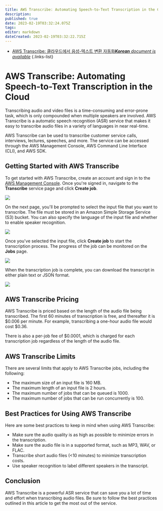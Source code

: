 ```yaml
---
title: AWS Transcribe: Automating Speech-to-Text Transcription in the Cloud
description: 
published: true
date: 2023-02-19T03:32:24.075Z
tags: 
editor: markdown
dateCreated: 2023-02-19T03:32:22.715Z
---
```


- [AWS Transcribe: 클라우드에서 음성-텍스트 변환 자동화***Korean** document is available*](/ko/Knowledge-base/Cloud/aws-transcribe-automating-speech-to-text-transcription-in-the-cloud)
{.links-list}


# AWS Transcribe: Automating Speech-to-Text Transcription in the Cloud

Transcribing audio and video files is a time-consuming and error-prone task, which is only compounded when multiple speakers are involved. AWS Transcribe is a automatic speech recognition (ASR) service that makes it easy to transcribe audio files in a variety of languages in near real-time.

AWS Transcribe can be used to transcribe customer service calls, interviews, lectures, speeches, and more. The service can be accessed through the AWS Management Console, AWS Command Line Interface (CLI), and AWS SDK.

## Getting Started with AWS Transcribe

To get started with AWS Transcribe, create an account and sign in to the [AWS Management Console](https://console.aws.amazon.com/). Once you're signed in, navigate to the **Transcribe** service page and click **Create job**.

![](https://i.imgur.com/pkzL0bj.png)

On the next page, you'll be prompted to select the input file that you want to transcribe. The file must be stored in an Amazon Simple Storage Service (S3) bucket. You can also specify the language of the input file and whether to enable speaker recognition.

![](https://i.imgur.com/sTm7rTz.png)

Once you've selected the input file, click **Create job** to start the transcription process. The progress of the job can be monitored on the **Jobs** page.

![](https://i.imgur.com/GpqoNcu.png)

When the transcription job is complete, you can download the transcript in either plain text or JSON format.

![](https://i.imgur.com/Wql4Vfy.png)

## AWS Transcribe Pricing

AWS Transcribe is priced based on the length of the audio file being transcribed. The first 60 minutes of transcription is free, and thereafter it is $0.006 per minute. For example, transcribing a one-hour audio file would cost $0.36.

There is also a per-job fee of $0.0001, which is charged for each transcription job regardless of the length of the audio file.

## AWS Transcribe Limits

There are several limits that apply to AWS Transcribe jobs, including the following:

- The maximum size of an input file is 160 MB.
- The maximum length of an input file is 2 hours.
- The maximum number of jobs that can be queued is 1000.
- The maximum number of jobs that can be run concurrently is 100.

## Best Practices for Using AWS Transcribe

Here are some best practices to keep in mind when using AWS Transcribe:

- Make sure the audio quality is as high as possible to minimize errors in the transcription.
- Make sure the audio file is in a supported format, such as MP3, WAV, or FLAC.
- Transcribe short audio files (<10 minutes) to minimize transcription costs.
- Use speaker recognition to label different speakers in the transcript.

## Conclusion

AWS Transcribe is a powerful ASR service that can save you a lot of time and effort when transcribing audio files. Be sure to follow the best practices outlined in this article to get the most out of the service.